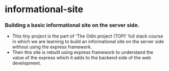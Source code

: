 # informational-site
### Building a basic informational site on the server side.

- This tiny project is the part of 'The Odin project (TOP)' full stack course in which we are learning to build an informational site on the server side without using the express framework.
- Then this site is rebuilt using express framework to understand the value of the express which it adds to the backend side of the web development. 
